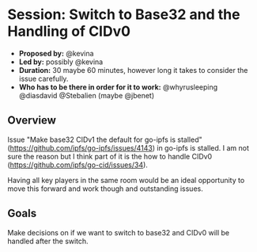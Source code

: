 # Session: Switch to Base32 and the Handling of CIDv0

- **Proposed by:** @kevina
- **Led by:** possibly @kevina
- **Duration:** 30 maybe 60 minutes, however long it takes to consider the issue carefully.
- **Who has to be there in order for it to work:** @whyrusleeping @diasdavid @Stebalien (maybe @jbenet)

## Overview

Issue "Make base32 CIDv1 the default for go-ipfs is stalled" (https://github.com/ipfs/go-ipfs/issues/4143) in go-ipfs is stalled.  I am not sure the reason but I think part of it is the how to handle CIDv0 (https://github.com/ipfs/go-cid/issues/34).

Having all key players in the same room would be an ideal opportunity to move this forward and work though and outstanding issues.

## Goals

Make decisions on if we want to switch to base32 and CIDv0 will be handled after the switch.


